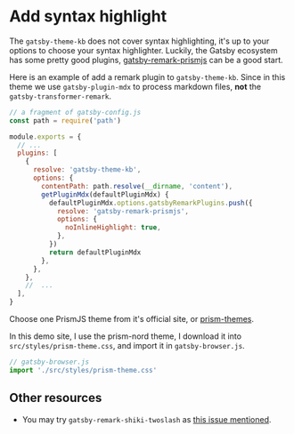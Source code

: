 # Add syntax highlight

The `gatsby-theme-kb` does not cover syntax highlighting, it's up to your options to choose your syntax highlighter. Luckily, the Gatsby ecosystem has some pretty good plugins, [gatsby-remark-prismjs](https://www.gatsbyjs.com/plugins/gatsby-remark-prismjs/) can be a good start.

Here is an example of add a remark plugin to `gatsby-theme-kb`. Since in this theme we use `gatsby-plugin-mdx` to process markdown files, **not** the `gatsby-transformer-remark`.

```js
// a fragment of gatsby-config.js
const path = require('path')

module.exports = {
  // ...
  plugins: [
    {
      resolve: 'gatsby-theme-kb',
      options: {
        contentPath: path.resolve(__dirname, 'content'),
        getPluginMdx(defaultPluginMdx) {
          defaultPluginMdx.options.gatsbyRemarkPlugins.push({
            resolve: 'gatsby-remark-prismjs',
            options: {
              noInlineHighlight: true,
            },
          })
          return defaultPluginMdx
        },
      },
    },
    //  ...
  ],
}
```

Choose one PrismJS theme from it's official site, or [prism-themes](https://github.com/PrismJS/prism-themes).

In this demo site, I use the prism-nord theme, I download it into `src/styles/prism-theme.css`, and import it in `gatsby-browser.js`.

```js
// gatsby-browser.js
import './src/styles/prism-theme.css'
```

## Other resources

- You may try `gatsby-remark-shiki-twoslash` as [this issue mentioned](https://github.com/hikerpig/foam-template-gatsby-kb/issues/5#issuecomment-782902350).
